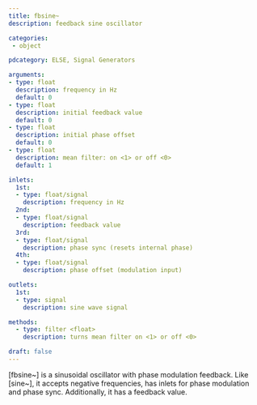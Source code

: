 ```yaml
---
title: fbsine~
description: feedback sine oscillator

categories:
 - object

pdcategory: ELSE, Signal Generators

arguments:
- type: float
  description: frequency in Hz
  default: 0
- type: float
  description: initial feedback value
  default: 0
- type: float
  description: initial phase offset
  default: 0
- type: float
  description: mean filter: on <1> or off <0>
  default: 1

inlets:
  1st:
  - type: float/signal
    description: frequency in Hz
  2nd:
  - type: float/signal
    description: feedback value
  3rd:
  - type: float/signal
    description: phase sync (resets internal phase)
  4th:
  - type: float/signal
    description: phase offset (modulation input)

outlets:
  1st:
  - type: signal
    description: sine wave signal

methods:
  - type: filter <float>
    description: turns mean filter on <1> or off <0>

draft: false
---
```


[fbsine~] is a sinusoidal oscillator with phase modulation feedback. Like [sine~], it accepts negative frequencies, has inlets for phase modulation and phase sync. Additionally, it has a feedback value.

